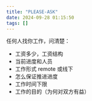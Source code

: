 ```yaml
---
title: "PLEASE-ASK"
date: 2024-09-28 01:15:50
tags: []
---
```

任何人找你工作，问清楚：

- 工资多少，工资结构
- 当前进度和人员
- 工作形式 remote 或线下
- 怎么保证推进进度
- 工作时间下限
- 工作的目的（为何对双方有益）
